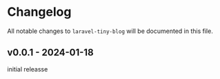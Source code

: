 # Changelog

All notable changes to `laravel-tiny-blog` will be documented in this file.

## v0.0.1 - 2024-01-18

initial releasse
